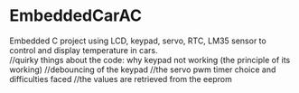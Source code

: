 # EmbeddedCarAC
Embedded C project using LCD, keypad, servo, RTC, LM35 sensor to control and display temperature in cars.
<br>
//quirky things about the code: why keypad not working (the principle of its working)
//debouncing of the keypad
//the servo pwm timer choice and difficulties faced
//the values are retrieved from the eeprom
